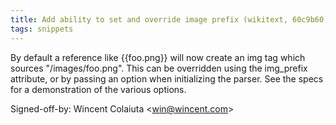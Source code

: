 ```yaml
---
title: Add ability to set and override image prefix (wikitext, 60c9b60)
tags: snippets
---
```


By default a reference like {{foo.png}} will now create an img tag which sources "/images/foo.png". This can be overridden using the img_prefix attribute, or by passing an option when initializing the parser. See the specs for a demonstration of the various options.

Signed-off-by: Wincent Colaiuta &lt;win@wincent.com&gt;
